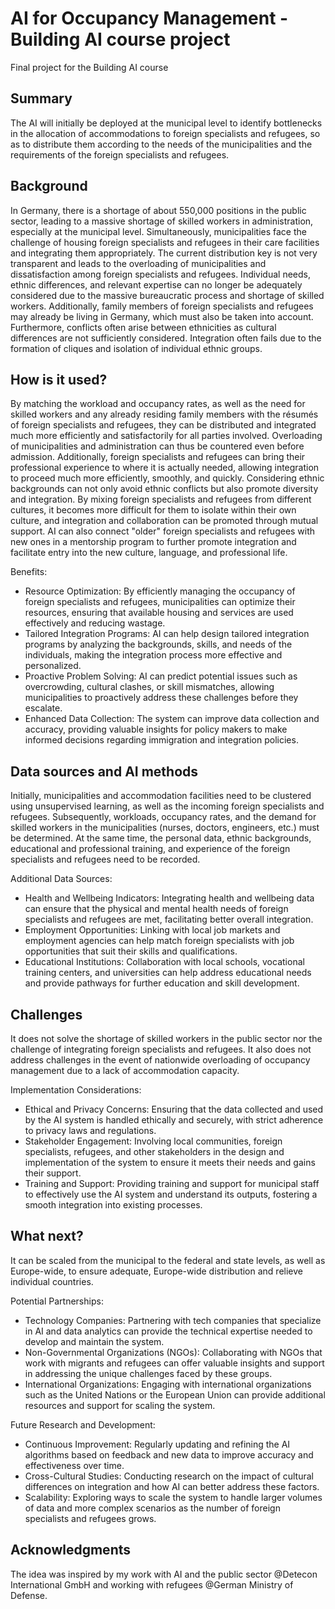 # AI for Occupancy Management - Building AI course project

Final project for the Building AI course

## Summary

The AI will initially be deployed at the municipal level to identify bottlenecks in the allocation of accommodations to foreign specialists and refugees, so as to distribute them according to the needs of the municipalities and the requirements of the foreign specialists and refugees.


## Background

In Germany, there is a shortage of about 550,000 positions in the public sector, leading to a massive shortage of skilled workers in administration, especially at the municipal level. Simultaneously, municipalities face the challenge of housing foreign specialists and refugees in their care facilities and integrating them appropriately. The current distribution key is not very transparent and leads to the overloading of municipalities and dissatisfaction among foreign specialists and refugees. Individual needs, ethnic differences, and relevant expertise can no longer be adequately considered due to the massive bureaucratic process and shortage of skilled workers. Additionally, family members of foreign specialists and refugees may already be living in Germany, which must also be taken into account. Furthermore, conflicts often arise between ethnicities as cultural differences are not sufficiently considered. Integration often fails due to the formation of cliques and isolation of individual ethnic groups.


## How is it used?

By matching the workload and occupancy rates, as well as the need for skilled workers and any already residing family members with the résumés of foreign specialists and refugees, they can be distributed and integrated much more efficiently and satisfactorily for all parties involved. Overloading of municipalities and administration can thus be countered even before admission. Additionally, foreign specialists and refugees can bring their professional experience to where it is actually needed, allowing integration to proceed much more efficiently, smoothly, and quickly. Considering ethnic backgrounds can not only avoid ethnic conflicts but also promote diversity and integration. By mixing foreign specialists and refugees from different cultures, it becomes more difficult for them to isolate within their own culture, and integration and collaboration can be promoted through mutual support. AI can also connect "older" foreign specialists and refugees with new ones in a mentorship program to further promote integration and facilitate entry into the new culture, language, and professional life.

Benefits:
* Resource Optimization: By efficiently managing the occupancy of foreign specialists and refugees, municipalities can optimize their resources, ensuring that available housing and services are used effectively and reducing wastage.
* Tailored Integration Programs: AI can help design tailored integration programs by analyzing the backgrounds, skills, and needs of the individuals, making the integration process more effective and personalized.
* Proactive Problem Solving: AI can predict potential issues such as overcrowding, cultural clashes, or skill mismatches, allowing municipalities to proactively address these challenges before they escalate.
* Enhanced Data Collection: The system can improve data collection and accuracy, providing valuable insights for policy makers to make informed decisions regarding immigration and integration policies.

## Data sources and AI methods

Initially, municipalities and accommodation facilities need to be clustered using unsupervised learning, as well as the incoming foreign specialists and refugees. Subsequently, workloads, occupancy rates, and the demand for skilled workers in the municipalities (nurses, doctors, engineers, etc.) must be determined. At the same time, the personal data, ethnic backgrounds, educational and professional training, and experience of the foreign specialists and refugees need to be recorded.

Additional Data Sources:
* Health and Wellbeing Indicators: Integrating health and wellbeing data can ensure that the physical and mental health needs of foreign specialists and refugees are met, facilitating better overall integration.
* Employment Opportunities: Linking with local job markets and employment agencies can help match foreign specialists with job opportunities that suit their skills and qualifications.
* Educational Institutions: Collaboration with local schools, vocational training centers, and universities can help address educational needs and provide pathways for further education and skill development.

## Challenges

It does not solve the shortage of skilled workers in the public sector nor the challenge of integrating foreign specialists and refugees. It also does not address challenges in the event of nationwide overloading of occupancy management due to a lack of accommodation capacity.

Implementation Considerations:
* Ethical and Privacy Concerns: Ensuring that the data collected and used by the AI system is handled ethically and securely, with strict adherence to privacy laws and regulations.
* Stakeholder Engagement: Involving local communities, foreign specialists, refugees, and other stakeholders in the design and implementation of the system to ensure it meets their needs and gains their support.
* Training and Support: Providing training and support for municipal staff to effectively use the AI system and understand its outputs, fostering a smooth integration into existing processes.

## What next?

It can be scaled from the municipal to the federal and state levels, as well as Europe-wide, to ensure adequate, Europe-wide distribution and relieve individual countries.

Potential Partnerships:
* Technology Companies: Partnering with tech companies that specialize in AI and data analytics can provide the technical expertise needed to develop and maintain the system.
* Non-Governmental Organizations (NGOs): Collaborating with NGOs that work with migrants and refugees can offer valuable insights and support in addressing the unique challenges faced by these groups.
* International Organizations: Engaging with international organizations such as the United Nations or the European Union can provide additional resources and support for scaling the system.

Future Research and Development:
* Continuous Improvement: Regularly updating and refining the AI algorithms based on feedback and new data to improve accuracy and effectiveness over time.
* Cross-Cultural Studies: Conducting research on the impact of cultural differences on integration and how AI can better address these factors.
* Scalability: Exploring ways to scale the system to handle larger volumes of data and more complex scenarios as the number of foreign specialists and refugees grows.


## Acknowledgments

The idea was inspired by my work with AI and the public sector @Detecon International GmbH and working with refugees @German Ministry of Defense.
